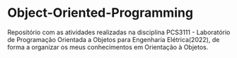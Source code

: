 # Object-Oriented-Programming
Repositório com as atividades realizadas na disciplina PCS3111 - Laboratório de Programação Orientada a Objetos para Engenharia Elétrica(2022), de forma a organizar os meus conhecimentos em Orientação à Objetos.
